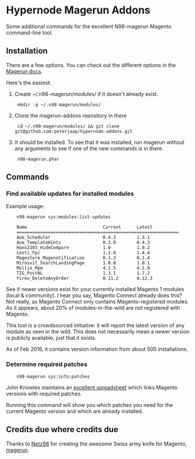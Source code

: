 Hypernode Magerun Addons
==============

Some additional commands for the excellent N98-magerun Magento command-line tool.

Installation
------------
There are a few options.  You can check out the different options in the [Magerun
docs](http://magerun.net/introducting-the-new-n98-magerun-module-system/).

Here's the easiest:

1. Create ~/.n98-magerun/modules/ if it doesn't already exist.

        mkdir -p ~/.n98-magerun/modules/

2. Clone the magerun-addons repository in there

        cd ~/.n98-magerun/modules/ && git clone git@github.com:peterjaap/hypernode-addons.git

3. It should be installed. To see that it was installed, run magerun without any arguments to see if one of the new commands is in there.

        n98-magerun.phar

Commands
--------

### Find available updates for installed modules ###

Example usage:

        n98-magerun sys:modules:list-updates

        Name                             Current      Latest
        ==============================================================
        Aoe_Scheduler                    0.4.3        1.3.1
        Aoe_TemplateHints                0.3.0        0.4.3
        Hans2103_HideCompare             1.0          1.0.2
        Lesti_Fpc                        1.2.0        1.4.4
        Magestore_Magenotification       0.1.3        0.1.4
        Mirasvit_SearchLandingPage       1.0.0        1.0.1
        Mollie_Mpm                       4.1.5        4.1.9
        TIG_PostNL                       1.3.1        1.7.2
        Yireo_DeleteAnyOrder             0.11.2       0.12.3

See if newer versions exist for your currently installed Magento 1 modules (local & community). I hear you say, Magento Connect already does this? Not really, as Magento Connect only contains Magento-registered modules. As it appears, about 20% of modules-in-the-wild are not registered with Magento.

This tool is a crowdsourced initiative: it will report the latest version of any module as seen in the wild. This does not necessarily mean a newer version is publicly available, just that it exists.

As of Feb 2016, it contains version information from about 500 installations.

### Determine required patches ###

        n98-magerun sys:info:patches

John Knowles maintains an [excellent spreadsheet](https://docs.google.com/spreadsheets/d/1MTbU9Bq130zrrsJwLIB9d8qnGfYZnkm4jBlfNaBF19M/pubhtml?widget=true) which links Magento versions with required patches.

Running this command will show you which patches you need for the current Magento version and which are already installed.

Credits due where credits due
--------

Thanks to [Netz98](http://www.netz98.de) for creating the awesome Swiss army knife for Magento, [magerun](https://github.com/netz98/n98-magerun/).
